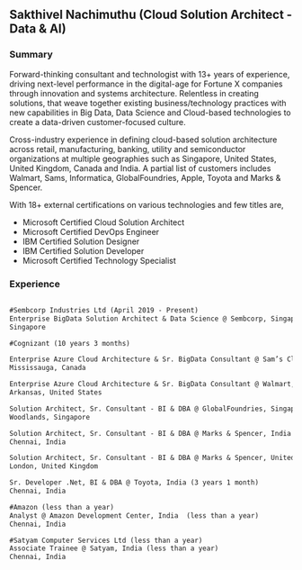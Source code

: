## Sakthivel Nachimuthu (Cloud Solution Architect - Data & AI)

### Summary

Forward-thinking consultant and technologist with 13+ years of experience, driving next-level performance in the digital-age for Fortune X companies through innovation and systems architecture. Relentless in creating solutions, that weave together existing business/technology practices with new capabilities in Big Data, Data Science and Cloud-based technologies to create a data-driven customer-focused culture.

Cross-industry experience in defining cloud-based solution architecture across retail, manufacturing, banking, utility and semiconductor organizations at multiple geographies such as Singapore, United States, United Kingdom, Canada and India. A partial list of customers includes Walmart, Sams, Informatica, GlobalFoundries, Apple, Toyota and Marks & Spencer.

With 18+ external certifications on various technologies and few titles are,

- Microsoft Certified Cloud Solution Architect
- Microsoft Certified DevOps Engineer
- IBM Certified Solution Designer
- IBM Certified Solution Developer
- Microsoft Certified Technology Specialist 

### Experience


```markdown

#Sembcorp Industries Ltd (April 2019 - Present)
Enterprise BigData Solution Architect & Data Science @ Sembcorp, Singapore
Singapore

#Cognizant (10 years 3 months)

Enterprise Azure Cloud Architecture & Sr. BigData Consultant @ Sam’s Club, Canada (less than a year)
Mississauga, Canada

Enterprise Azure Cloud Architecture & Sr. BigData Consultant @ Walmart, United States (2 years 8 months)
Arkansas, United States

Solution Architect, Sr. Consultant - BI & DBA @ GlobalFoundries, Singapore (2 years)
Woodlands, Singapore

Solution Architect, Sr. Consultant - BI & DBA @ Marks & Spencer, India (1 year 3 months)
Chennai, India

Solution Architect, Sr. Consultant - BI & DBA @ Marks & Spencer, United Kingdom (1 year)
London, United Kingdom

Sr. Developer .Net, BI & DBA @ Toyota, India (3 years 1 month)
Chennai, India

#Amazon (less than a year)
Analyst @ Amazon Development Center, India  (less than a year)
Chennai, India

#Satyam Computer Services Ltd (less than a year)
Associate Trainee @ Satyam, India (less than a year)
Chennai, India

```


